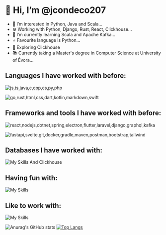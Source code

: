 # 👋 Hi, I’m @jcondeco207
- 👀 I’m interested in Python, Java and Scala...
- ⚙️ Working with Python, Django, Rust, React, Clickhouse...
- 🌱 I’m currently learning Scala and Apache Kafka...
- ⭐ Favourite language is Python...
- 🔋 Exploring Clickhouse
- 📚 Currently taking a Master's degree in Computer Science at University of Évora...

## Languages I have worked with before:
![js,ts,java,c,cpp,cs,py,php](https://skillicons.dev/icons?i=js,ts,java,c,cpp,cs,py,scala,php) 


![go,rust,html,css,dart,kotlin,markdown,swift](https://skillicons.dev/icons?i=go,rust,html,css,dart,kotlin,markdown,swift)

## Frameworks and tools I have worked with before:
![react,nodejs,dotnet,spring,electron,flutter,laravel,django,graphql,kafka](https://skillicons.dev/icons?i=react,nodejs,dotnet,spring,electron,flutter,laravel,django,graphql,kafka)

![fastapi,svelte,git,docker,gradle,maven,postman,bootstrap,tailwind](https://skillicons.dev/icons?i=fastapi,svelte,git,docker,gradle,maven,postman,bootstrap,tailwind)

## Databases I have worked with:
![My Skills](https://skillicons.dev/icons?i=postgres,mysql,mongodb,redis) And Clickhouse

## Having fun with:
![My Skills](https://skillicons.dev/icons?i=raspberrypi,arduino)

## Like to work with:

![My Skills](https://skillicons.dev/icons?i=apple,ubuntu)

![Anurag's GitHub stats](https://github-readme-stats-sigma-five.vercel.app/api?username=jcondeco207&count_private=true&show_icons=true&theme=tokyonight)
[![Top Langs](https://github-readme-stats.vercel.app/api/top-langs/?username=jcondeco207&layout=compact&count_private=true&theme=tokyonight&langs_count=8)](https://github.com/anuraghazra/github-readme-stats)

<!--[![Top Langs](https://github-readme-stats.vercel.app/api/top-langs/?username=jcondeco207&count_private=true&layout=compact&theme=tokyonight)](https://github.com/anuraghazra/github-readme-stats)-->

<!---
jcondeco207/jcondeco207 is a ✨ special ✨ repository because its `README.md` (this file) appears on your GitHub profile.
You can click the Preview link to take a look at your changes.
--->

